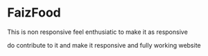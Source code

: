 # FaizFood

This is  non responsive feel enthusiatic to make it as responsive

do contribute to it and make it responsive and fully working website 

